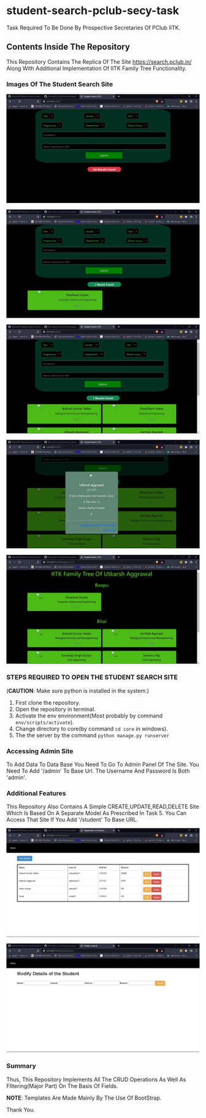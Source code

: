 # student-search-pclub-secy-task
 Task Required To Be Done By Prospective Secretaries Of PClub IITK.

## Contents Inside The Repository
This Repository Contains The Replica Of The Site https://search.pclub.in/ Along With Additional Implementation Of IITK Family Tree Functionality.

### Images Of The Student Search Site
![](https://github.com/Ankush0077/student-search-pclub-secy-task/blob/main/Images/landing_page_no_results.jpg)

![](https://github.com/Ankush0077/student-search-pclub-secy-task/blob/main/Images/srudent_search_one_result.jpg)

![](https://github.com/Ankush0077/student-search-pclub-secy-task/blob/main/Images/student_search_many_results.jpg)

![](https://github.com/Ankush0077/student-search-pclub-secy-task/blob/main/Images/student_search_information.jpg)

![](https://github.com/Ankush0077/student-search-pclub-secy-task/blob/main/Images/student_search_family_tree.jpg)


### STEPS REQUIRED TO OPEN THE STUDENT SEARCH SITE
(**CAUTION**: Make sure python is installed in the system.)

1) First clone the repository.
2) Open the repository in terminal.
3) Activate the env environment(Most probably by command `env/scripts/activate`).
4) Change directory to core(by command `cd core` in windows).
5) The the server by the command `python manage.py runserver`

### Accessing Admin Site
To Add Data To Data Base You Need To Go To Admin Panel Of The Site. You Need To Add '/admin' To Base Url.
The Username And Password Is Both 'admin'.

### Additional Features
This Repository Also Contains A Simple CREATE,UPDATE,READ,DELETE Site Which Is Based On A Separate Model
As Prescribed In Task 5. You Can Access That Site If You Add '/student' To Base URL.

![Student Landing Page](https://github.com/Ankush0077/student-search-pclub-secy-task/blob/main/Images/student_landing_page.jpg)

![Student Add Page](https://github.com/Ankush0077/student-search-pclub-secy-task/blob/main/Images/student_add_page.jpg)

### Summary
Thus, This Repository Implements All The CRUD Operations As Well As FIltering(Major Part) On The Basis Of Fields.

**NOTE**: Templates Are Made Mainly By The Use Of BootStrap.

Thank You.